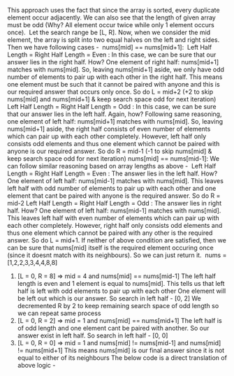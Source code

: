 This approach uses the fact that since the array is sorted, every duplicate element occur adjacently. We can also see that the length of given array must be odd (Why? All element occur twice while only 1 element occurs once).
​
Let the search range be [L, R]. Now, when we consider the mid element, the array is split into two equal halves on the left and right sides. Then we have following cases -
​
nums[mid] == nums[mid+1]:
​
Left Half Length = Right Half Length = Even : In this case, we can be sure that our answer lies in the right half. How? One element of right half: nums[mid+1] matches with nums[mid]. So, leaving nums[mid+1] aside, we only have odd number of elements to pair up with each other in the right half. This means one element must be such that it cannot be paired with anyone and this is our required answer that occurs only once. So do L = mid+2 (+2 to skip nums[mid] and nums[mid+1] & keep search space odd for next iteration)
Left Half Length = Right Half Length = Odd : In this case, we can be sure that our answer lies in the left half. Again, how? Following same reasoning, one element of left half: nums[mid+1] matches with nums[mid]. So, leaving nums[mid+1] aside, the right half consists of even number of elements which can pair up with each other completely. However, left half only consists odd elements and thus one element which cannot be paired with anyone is our required answer. So do R = mid-1 (-1 to skip nums[mid] & keep search space odd for next iteration)
nums[mid] == nums[mid-1]: We can follow similar reasoning based on array lengths as above -
​
Left Half Length = Right Half Length = Even : The answer lies in the left half. How? One element of left half: nums[mid-1] matches with nums[mid]. This leaves left half with odd number of elements to pair up with each other and one element that cant be paired with anyone is the required answer. So do R = mid-2
Left Half Length = Right Half Length = Odd : The answer lies in right half. How? One element of left half: nums[mid-1] matches with nums[mid]. This leaves left half with even number of elements which can pair up with each other completely. However, right half only consists odd elements and thus one element which cannot be paired with any other is the required answer. So do L = mid+1.
If neither of above condition are satisfied, then we can be sure that nums[mid] itself is the required element occuring once (since it doesnt match with its neighbours). So we can just return it.
​
nums = [1,2,2,3,3,4,4,8,8]
​
1. [L = 0, R = 8] => mid = 4 and nums[mid] == nums[mid-1]
The left half length is even and 1 element is equal to nums[mid].
This tells us that left half is left with odd elements to pair up with each other
One element will be left out which is our answer. So search in left half - [0, 2]
We decremented R by 2 to keep remaining search space of odd length so we can repeat same process
2. [L = 0, R = 2] => mid = 1 and nums[mid] == nums[mid+1]
The left half is of odd length and one element cant be paired with another.
So our answer exist in left half. So search in left half - [0, 0]
3. [L = 0, R = 0] => mid = 1 and nums[mid] != nums[mid-1] and nums[mid] != nums[mid+1]
This means nums[mid] is our final answer since it is not equal to either of its neighbours
The below code is a direct translation of above logic -